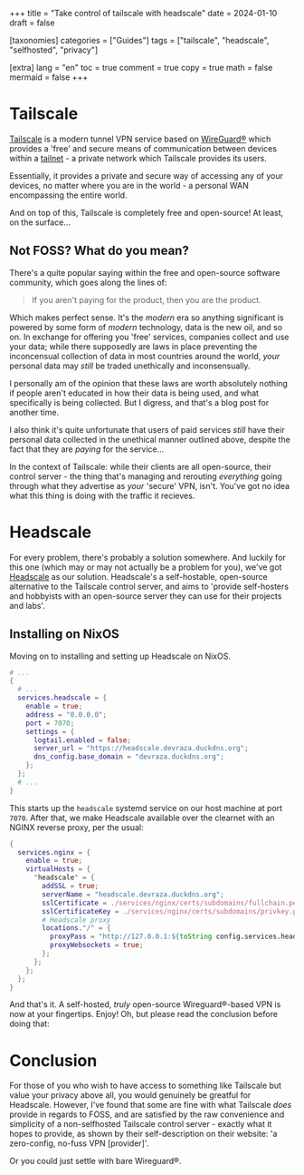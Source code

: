 +++
title = "Take control of tailscale with headscale"
date = 2024-01-10
draft = false

[taxonomies]
categories = ["Guides"]
tags = ["tailscale", "headscale", "selfhosted", "privacy"]

[extra]
lang = "en"
toc = true
comment = true
copy = true
math = false
mermaid = false
+++

# Tailscale
[Tailscale](https://tailscale.com/) is a modern tunnel VPN service based on [WireGuard®](https://www.wireguard.com/) which provides a 'free' and secure means of communication between 
devices within a [tailnet](https://tailscale.com/kb/1136/tailnet) - a private network which Tailscale provides its users.

Essentially, it provides a private and secure way of accessing any of your devices, no matter where you are in the world - a personal WAN encompassing the entire world.

And on top of this, Tailscale is completely free and open-source! At least, on the surface...

## Not FOSS? What do you mean?
There's a quite popular saying within the free and open-source software community, which goes along the lines of:

> If you aren't paying for the product, then you are the product.

Which makes perfect sense. It's the *modern* era so anything significant is powered by some form of *modern* technology, data is the new oil, and so on.
In exchange for offering you 'free' services, companies collect and use your data;
while there supposedly are laws in place preventing the inconcensual collection of data in most countries around the world, *your* personal data may *still* be traded unethically and inconsensually.

I personally am of the opinion that these laws are worth absolutely nothing if people aren't educated in how their data is being used, and what specifically is being collected.
But I digress, and that's a blog post for another time.

I also think it's quite unfortunate that users of paid services *still* have their personal data collected in the unethical manner outlined above, despite the fact that they are *paying* for the service...

In the context of Tailscale: while their clients are all open-source, their control server - the thing that's managing and rerouting *everything* going through what they advertise as *your* 'secure' VPN, isn't.
You've got no idea what this thing is doing with the traffic it recieves.

# Headscale
For every problem, there's probably a solution somewhere. And luckily for this one (which may or may not actually be a problem for you), we've got [Headscale](https://headscale.net/) as our solution.
Headscale's a self-hostable, open-source alternative to the Tailscale control server, and aims to 'provide self-hosters and hobbyists with an open-source server they can use for their projects and labs'.

## Installing on NixOS
Moving on to installing and setting up Headscale on NixOS.

```nix
# ...
{
  # ...
  services.headscale = {
    enable = true;
    address = "0.0.0.0";
    port = 7070;
    settings = {
      logtail.enabled = false;
      server_url = "https://headscale.devraza.duckdns.org";
      dns_config.base_domain = "devraza.duckdns.org"; 
    };
  };
  # ...
}
```

This starts up the `headscale` systemd service on our host machine at port `7070`. After that, we make Headscale available over the clearnet with an NGINX reverse proxy, per the usual:

```nix
{
  services.nginx = {
    enable = true;
    virtualHosts = {
      "headscale" = {
        addSSL = true;
        serverName = "headscale.devraza.duckdns.org";
        sslCertificate = ./services/nginx/certs/subdomains/fullchain.pem;
        sslCertificateKey = ./services/nginx/certs/subdomains/privkey.pem;
        # Headscale proxy
        locations."/" = {
          proxyPass = "http://127.0.0.1:${toString config.services.headscale.port}";
          proxyWebsockets = true;
        };
      };
    };
  };
}
```

And that's it. A self-hosted, *truly* open-source Wireguard®-based VPN is now at your fingertips. Enjoy! Oh, but please read the conclusion before doing that:

# Conclusion
For those of you who wish to have access to something like Tailscale but value your privacy above all, you would genuinely be greatful for Headscale. 
However, I've found that some are fine with what Tailscale *does* provide in regards to FOSS, and are satisfied by the raw convenience and simplicity of a non-selfhosted Tailscale control server - exactly what it hopes to provide, as shown by their self-description on their website: 'a zero-config, no-fuss VPN [provider]'.

Or you could just settle with bare Wireguard®.
